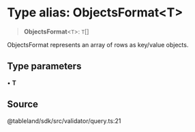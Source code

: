 # Type alias: ObjectsFormat\<T\>

> **ObjectsFormat**\<`T`\>: `T`[]

ObjectsFormat represents an array of rows as key/value objects.

## Type parameters

• **T**

## Source

@tableland/sdk/src/validator/query.ts:21
